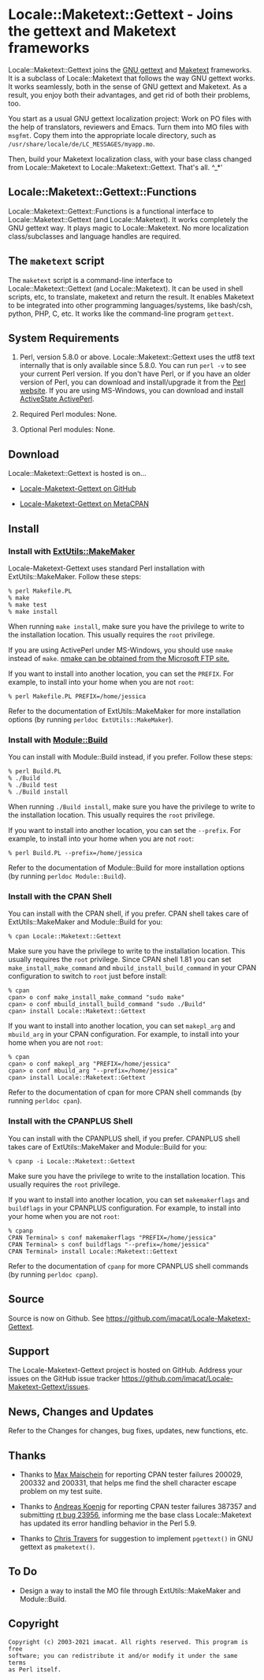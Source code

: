 Locale::Maketext::Gettext - Joins the gettext and Maketext frameworks
=====================================================================

Locale::Maketext::Gettext joins the [GNU gettext] and [Maketext]
frameworks.  It is a subclass of Locale::Maketext that follows the
way GNU gettext works.  It works seamlessly, both in the sense of
GNU gettext and Maketext.  As a result, you enjoy both their
advantages, and get rid of both their problems, too.

You start as a usual GNU gettext localization project:  Work on
PO files with the help of translators, reviewers and Emacs.  Turn
them into MO files with `msgfmt`.  Copy them into the appropriate
locale directory, such as
`/usr/share/locale/de/LC_MESSAGES/myapp.mo`.

Then, build your Maketext localization class, with your base class
changed from Locale::Maketext to Locale::Maketext::Gettext.  That's
all. ^_*'

[GNU gettext]: https://www.gnu.org/software/gettext/
[Maketext]: https://perldoc.perl.org/Locale::Maketext


Locale::Maketext::Gettext::Functions
------------------------------------

Locale::Maketext::Gettext::Functions is a functional
interface to Locale::Maketext::Gettext (and Locale::Maketext).
It works completely the GNU gettext way.  It plays magic to
Locale::Maketext.  No more localization class/subclasses and language
handles are required.


The `maketext` script
---------------------

The `maketext` script is a command-line interface to
Locale::Maketext::Gettext (and Locale::Maketext).  It can be used in
shell scripts, etc, to translate, maketext and return the
result.  It enables Maketext to be integrated into other programming
languages/systems, like bash/csh, python, PHP, C, etc.  It works
like the command-line program `gettext`.


System Requirements
-------------------

1. Perl, version 5.8.0 or above.  Locale::Maketext::Gettext uses the
   utf8 text internally that is only available since 5.8.0.  You can
   run `perl -v` to see your current Perl version.  If you don't have
   Perl, or if you have an older version of Perl, you can download and
   install/upgrade it from the [Perl website].  If you are using
   MS-Windows, you can download and install [ActiveState ActivePerl].

2. Required Perl modules: None.

3. Optional Perl modules: None.

[Perl website]: https://www.perl.org
[ActiveState ActivePerl]: https://www.activestate.com


Download
--------

Locale::Maketext::Gettext is hosted is on…

* [Locale-Maketext-Gettext on GitHub]

* [Locale-Maketext-Gettext on MetaCPAN]

[Locale-Maketext-Gettext on GitHub]: https://github.com/imacat/Locale-Maketext-Gettext
[Locale-Maketext-Gettext on MetaCPAN]: https://metacpan.org/release/Locale-Maketext-Gettext


Install
-------

### Install with [ExtUtils::MakeMaker]

Locale-Maketext-Gettext uses standard Perl installation with
ExtUtils::MakeMaker.  Follow these steps:

    % perl Makefile.PL
    % make
    % make test
    % make install

When running `make install`, make sure you have the privilege to write
to the installation location.  This usually requires the `root`
privilege.

If you are using ActivePerl under MS-Windows, you should use `nmake`
instead of `make`.  [nmake can be obtained from the Microsoft FTP site.]

If you want to install into another location, you can set the
`PREFIX`.  For example, to install into your home when you are not
`root`:

    % perl Makefile.PL PREFIX=/home/jessica

Refer to the documentation of ExtUtils::MakeMaker for more
installation options (by running `perldoc ExtUtils::MakeMaker`).


### Install with [Module::Build]

You can install with Module::Build instead, if you prefer.  Follow
these steps:

    % perl Build.PL
    % ./Build
    % ./Build test
    % ./Build install

When running `./Build install`, make sure you have the privilege to
write to the installation location.  This usually requires the `root`
privilege.

If you want to install into another location, you can set the
`--prefix`.  For example, to install into your home when you are not
``root``:

    % perl Build.PL --prefix=/home/jessica

Refer to the documentation of Module::Build for more
installation options (by running `perldoc Module::Build`).


### Install with the CPAN Shell

You can install with the CPAN shell, if you prefer.  CPAN shell
takes care of ExtUtils::MakeMaker and Module::Build for you:

    % cpan Locale::Maketext::Gettext

Make sure you have the privilege to write to the installation
location.  This usually requires the `root` privilege.  Since CPAN
shell 1.81 you can set `make_install_make_command` and
`mbuild_install_build_command` in your CPAN configuration to switch
to `root` just before install:

    % cpan
    cpan> o conf make_install_make_command "sudo make"
    cpan> o conf mbuild_install_build_command "sudo ./Build"
    cpan> install Locale::Maketext::Gettext

If you want to install into another location, you can set `makepl_arg`
and `mbuild_arg` in your CPAN configuration.  For example, to install
into your home when you are not `root`:

    % cpan
    cpan> o conf makepl_arg "PREFIX=/home/jessica"
    cpan> o conf mbuild_arg "--prefix=/home/jessica"
    cpan> install Locale::Maketext::Gettext

Refer to the documentation of cpan for more CPAN shell commands
(by running `perldoc cpan`).


### Install with the CPANPLUS Shell

You can install with the CPANPLUS shell, if you prefer.  CPANPLUS
shell takes care of ExtUtils::MakeMaker and Module::Build for you:

    % cpanp -i Locale::Maketext::Gettext

Make sure you have the privilege to write to the installation
location.  This usually requires the `root` privilege.

If you want to install into another location, you can set
`makemakerflags` and `buildflags` in your CPANPLUS configuration.
For example, to install into your home when you are not `root`:

    % cpanp
    CPAN Terminal> s conf makemakerflags "PREFIX=/home/jessica"
    CPAN Terminal> s conf buildflags "--prefix=/home/jessica"
    CPAN Terminal> install Locale::Maketext::Gettext

Refer to the documentation of `cpanp` for more CPANPLUS shell
commands (by running `perldoc cpanp`).

[ExtUtils::MakeMaker]: https://metacpan.org/release/ExtUtils-MakeMaker
[nmake can be obtained from the Microsoft FTP site.]: ftp://ftp.microsoft.com/Softlib/MSLFILES/nmake15.exe
[Module::Build]: https://metacpan.org/release/Module-Build


Source
------

Source is now on Github.  See
https://github.com/imacat/Locale-Maketext-Gettext.


Support
-------

The Locale-Maketext-Gettext project is hosted on GitHub.  Address your
issues on the GitHub issue tracker
https://github.com/imacat/Locale-Maketext-Gettext/issues.


News, Changes and Updates
-------------------------

Refer to the Changes for changes, bug fixes, updates, new functions, etc.


Thanks
------

* Thanks to [Max Maischein] for reporting CPAN tester failures 200029,
  200332 and 200331, that helps me find the shell character escape
  problem on my test suite.

* Thanks to [Andreas Koenig] for reporting CPAN tester failures 387357
  and submitting [rt bug 23956], informing me the base class
  Locale::Maketext has updated its error handling behavior in the Perl
  5.9.

* Thanks to [Chris Travers] for suggestion to implement `pgettext()`
  in GNU gettext as `pmaketext()`.

[Max Maischein]: mailto:corion@corion.net
[Andreas Koenig]: mailto:andk@cpan.org
[rt bug 23956]: https://rt.cpan.org/Public/Bug/Display.html?id=23956
[Chris Travers]: mailto:chris.travers@gmail.com


To Do
-----

* Design a way to install the MO file through ExtUtils::MakeMaker and
  Module::Build.


Copyright
---------

    Copyright (c) 2003-2021 imacat. All rights reserved. This program is free
    software; you can redistribute it and/or modify it under the same terms
    as Perl itself.

